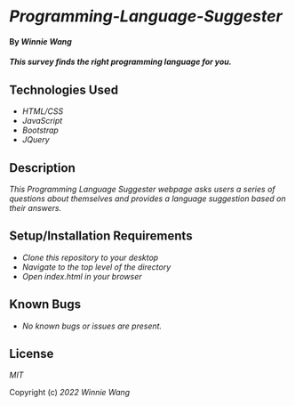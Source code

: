 # _Programming-Language-Suggester_

#### By _**Winnie Wang**_

#### _This survey finds the right programming language for you._

## Technologies Used

- _HTML/CSS_
- _JavaScript_
- _Bootstrap_
- _JQuery_

## Description

_This Programming Language Suggester webpage asks users a series of questions about themselves and provides a language suggestion based on their answers._

## Setup/Installation Requirements

- _Clone this repository to your desktop_
- _Navigate to the top level of the directory_
- _Open index.html in your browser_

## Known Bugs

- _No known bugs or issues are present._

## License

_MIT_

Copyright (c) _2022_ _Winnie Wang_
